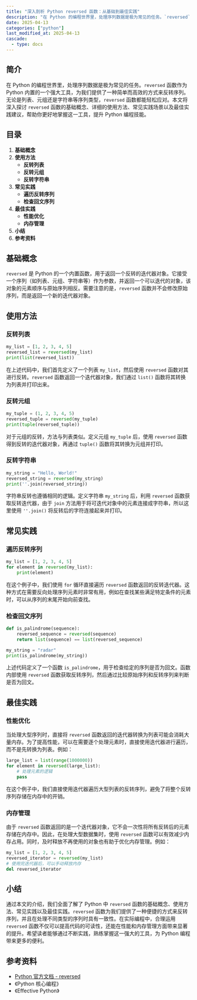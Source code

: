 ```yaml
---
title: "深入剖析 Python reversed 函数：从基础到最佳实践"
description: "在 Python 的编程世界里，处理序列数据是极为常见的任务。`reversed` 函数作为 Python 内置的一个强大工具，为我们提供了一种简单而高效的方式来反转序列。无论是列表、元组还是字符串等序列类型，`reversed` 函数都能轻松应对。本文将深入探讨 `reversed` 函数的基础概念、详细的使用方法、常见实践场景以及最佳实践建议，帮助你更好地掌握这一工具，提升 Python 编程技能。"
date: 2025-04-13
categories: ["python"]
last_modified_at: 2025-04-13
cascade:
  - type: docs
---
```



## 简介
在 Python 的编程世界里，处理序列数据是极为常见的任务。`reversed` 函数作为 Python 内置的一个强大工具，为我们提供了一种简单而高效的方式来反转序列。无论是列表、元组还是字符串等序列类型，`reversed` 函数都能轻松应对。本文将深入探讨 `reversed` 函数的基础概念、详细的使用方法、常见实践场景以及最佳实践建议，帮助你更好地掌握这一工具，提升 Python 编程技能。

<!-- more -->
## 目录
1. **基础概念**
2. **使用方法**
    - **反转列表**
    - **反转元组**
    - **反转字符串**
3. **常见实践**
    - **遍历反转序列**
    - **检查回文序列**
4. **最佳实践**
    - **性能优化**
    - **内存管理**
5. **小结**
6. **参考资料**

## 基础概念
`reversed` 是 Python 的一个内置函数，用于返回一个反转的迭代器对象。它接受一个序列（如列表、元组、字符串等）作为参数，并返回一个可以迭代的对象，该对象的元素顺序与原始序列相反。需要注意的是，`reversed` 函数并不会修改原始序列，而是返回一个新的迭代器对象。

## 使用方法
### 反转列表
```python
my_list = [1, 2, 3, 4, 5]
reversed_list = reversed(my_list)
print(list(reversed_list))  
```
在上述代码中，我们首先定义了一个列表 `my_list`，然后使用 `reversed` 函数对其进行反转。`reversed` 函数返回一个迭代器对象，我们通过 `list()` 函数将其转换为列表并打印出来。

### 反转元组
```python
my_tuple = (1, 2, 3, 4, 5)
reversed_tuple = reversed(my_tuple)
print(tuple(reversed_tuple))  
```
对于元组的反转，方法与列表类似。定义元组 `my_tuple` 后，使用 `reversed` 函数得到反转的迭代器对象，再通过 `tuple()` 函数将其转换为元组并打印。

### 反转字符串
```python
my_string = "Hello, World!"
reversed_string = reversed(my_string)
print(''.join(reversed_string))  
```
字符串反转也遵循相同的逻辑。定义字符串 `my_string` 后，利用 `reversed` 函数获取反转迭代器，由于 `join` 方法用于将可迭代对象中的元素连接成字符串，所以这里使用 `''.join()` 将反转后的字符连接起来并打印。

## 常见实践
### 遍历反转序列
```python
my_list = [1, 2, 3, 4, 5]
for element in reversed(my_list):
    print(element)
```
在这个例子中，我们使用 `for` 循环直接遍历 `reversed` 函数返回的反转迭代器。这种方式在需要反向处理序列元素时非常有用，例如在查找某些满足特定条件的元素时，可以从序列的末尾开始向前查找。

### 检查回文序列
```python
def is_palindrome(sequence):
    reversed_sequence = reversed(sequence)
    return list(sequence) == list(reversed_sequence)

my_string = "radar"
print(is_palindrome(my_string))  
```
上述代码定义了一个函数 `is_palindrome`，用于检查给定的序列是否为回文。函数内部使用 `reversed` 函数获取反转序列，然后通过比较原始序列和反转序列来判断是否为回文。

## 最佳实践
### 性能优化
当处理大型序列时，直接将 `reversed` 函数返回的迭代器转换为列表可能会消耗大量内存。为了提高性能，可以在需要逐个处理元素时，直接使用迭代器进行遍历，而不是先转换为列表。例如：
```python
large_list = list(range(1000000))
for element in reversed(large_list):
    # 处理元素的逻辑
    pass
```
在这个例子中，我们直接使用迭代器遍历大型列表的反转序列，避免了将整个反转序列存储在内存中的开销。

### 内存管理
由于 `reversed` 函数返回的是一个迭代器对象，它不会一次性将所有反转后的元素存储在内存中。因此，在处理大型数据集时，使用 `reversed` 函数可以有效减少内存占用。同时，及时释放不再使用的对象也有助于优化内存管理。例如：
```python
my_list = [1, 2, 3, 4, 5]
reversed_iterator = reversed(my_list)
# 使用完迭代器后，可以手动释放内存
del reversed_iterator
```

## 小结
通过本文的介绍，我们全面了解了 Python 中 `reversed` 函数的基础概念、使用方法、常见实践以及最佳实践。`reversed` 函数为我们提供了一种便捷的方式来反转序列，并且在处理不同类型的序列时具有一致性。在实际编程中，合理运用 `reversed` 函数不仅可以提高代码的可读性，还能在性能和内存管理方面带来显著的提升。希望读者能够通过不断实践，熟练掌握这一强大的工具，为 Python 编程带来更多的便利。

## 参考资料
- [Python 官方文档 - reversed](https://docs.python.org/3/library/functions.html#reversed)
- 《Python 核心编程》
- 《Effective Python》
